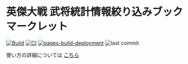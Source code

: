 # 英傑大戦 武将統計情報絞り込みブックマークレット

[![Build](https://github.com/boushi-bird/eiketsu-statistics-filter/actions/workflows/build.yml/badge.svg)](https://github.com/boushi-bird/eiketsu-statistics-filter/actions/workflows/build.yml)
[![CI](https://github.com/boushi-bird/eiketsu-statistics-filter/actions/workflows/ci.yml/badge.svg)](https://github.com/boushi-bird/eiketsu-statistics-filter/actions/workflows/ci.yml)
[![pages-build-deployment](https://github.com/boushi-bird/eiketsu-statistics-filter/actions/workflows/pages/pages-build-deployment/badge.svg)](https://github.com/boushi-bird/eiketsu-statistics-filter/actions/workflows/pages/pages-build-deployment)
![last commit](https://img.shields.io/github/last-commit/boushi-bird/eiketsu-statistics-filter/main.svg)

使い方の詳細については [こちら](https://boushi-bird.github.io/eiketsu-statistics-filter/)
